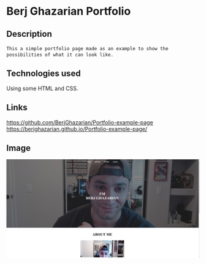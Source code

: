 # Berj Ghazarian Portfolio

## Description
    This a simple portfolio page made as an example to show the possibilities of what it can look like.
## Technologies used
 Using some HTML and CSS.

## Links
https://github.com/BerjGhazarian/Portfolio-example-page
https://berjghazarian.github.io/Portfolio-example-page/
## Image 
![screenshot](./assets/img/portfoliopage.jpg)